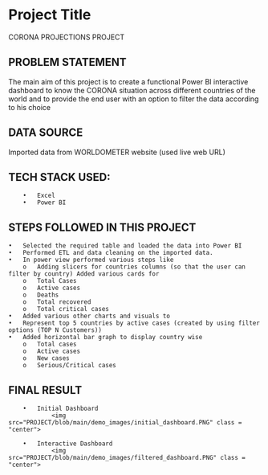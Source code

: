 

# Project Title

CORONA PROJECTIONS PROJECT


## PROBLEM STATEMENT

The main aim of this project is to create a functional Power BI interactive dashboard to know the CORONA situation across different countries of the world and to provide the end user with an option to filter the data according to his choice
## DATA SOURCE

Imported data from WORLDOMETER website (used live web URL)


## TECH STACK USED: 

        •	Excel
        •	Power BI

## STEPS FOLLOWED IN THIS PROJECT

   

    •	Selected the required table and loaded the data into Power BI 
    •	Performed ETL and data cleaning on the imported data.
    •	In power view performed various steps like 
        o	Adding slicers for countries columns (so that the user can filter by country) Added various cards for 
        o	Total Cases 
        o	Active cases 
        o	Deaths 
        o	Total recovered 
        o	Total critical cases 
    •	Added various other charts and visuals to 
    •	Represent top 5 countries by active cases (created by using filter options (TOP N Customers))
    •	Added horizontal bar graph to display country wise 
        o	Total cases 
        o	Active cases 
        o	New cases 
        o	Serious/Critical cases


## FINAL RESULT

        •	Initial Dashboard
                <img src="PROJECT/blob/main/demo_images/initial_dashboard.PNG" class = "center">

        •	Interactive Dashboard
                <img src="PROJECT/blob/main/demo_images/filtered_dashboard.PNG" class = "center">
